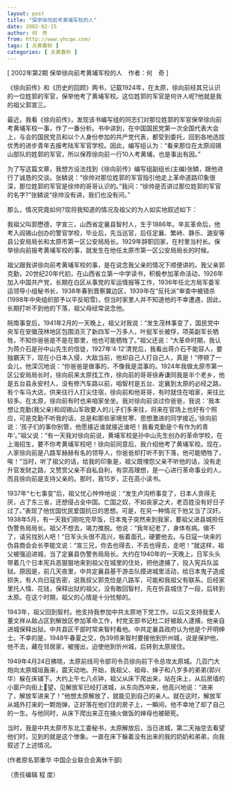```yaml
---
layout: post
title: "保举徐向前考黄埔军校的人"
date: 2002-02-15
author: 何　奇
from: http://www.yhcqw.com/
tags: [ 炎黄春秋 ]
categories: [ 炎黄春秋 ]
---
```



[ 2002年第2期 保举徐向前考黄埔军校的人　作者：何　奇 ]

《徐向前传》和《历史的回顾》两书，记载1924年，在太原，徐向前经其兄认识的一位姓郭的军官，保举他考了黄埔军校。这位姓郭的军官是何许人呢?他就是我的祖父郭宣三。


最近，我看《徐向前传》，发现该书编写组的同志们对那位姓郭的军官保举徐向前考黄埔军校一事，作了一番分析。书中讲到，在中国国民党第一次全国代表大会上，与会的国民党员和以个人身份参加的共产党代表，都受到委托，回到各地选拔优秀的进步青年去报考陆军军官学校。因此，编写组认为：“看来那位在太原阎锡山部队的姓郭的军官，所以保荐徐向前一行10人考黄埔，也是事出有因。”


为了写这篇文章，我想方设法找到《徐向前传》编写组副组长(主编)张鳞，跟他进行了诚恳的交谈。张鳞说：“徐帅对那位姓郭的军官指引他走上革命道路印象很深，那位姓郭的军官是徐帅的哥哥认识的。”我问：“徐帅是否讲过那位姓郭的军官的名字?”张鳞说“徐帅没有讲，我们也没有问。”

那么，情况究竟如何?现将我知道的情况及祖父的为人如实地叙述如下：


我祖父叫郭懋德，字宣三，山西省定襄县智村人，生于1886年。辛亥革命后，他考入阎锡山创办的警官学校，毕业后，先当巡官，后任定襄、繁峙、静乐、潞安等县公安局局长和太原市第一区公安局局长。1929年辞职回家，在村里当村长。保举徐向前报考黄埔军校的事，就发生在他任太原市第一区公安局局长的时候。


祖父跟我讲徐向前考黄埔军校的事，是在说念我父亲的情况下顺便讲的。我父亲郭克勤，20世纪20年代初，在山西省立第一中学读书，积极参加革命活动，1926年加入中国共产党，长期在白区从事党的军运情报等工作，1936年任北方局军委军运领导小组秘书长，1938年春到晋察冀边区，1939年在“反托派”审查中被错杀(1998年中央组织部予以平反昭雪)，但当时家里人并不知道他的不幸遭遇，因此，长期打听不到他的下落，祖父母经常说念他。


皖南事变后，1941年2月的一天晚上，祖父对我说：“发生茂林事变了，国民党中央军在安徽茂林地区包围消灭了新四军一万多人，叶挺军长被俘，项英副军长牺牲，不知你爸爸是不是在那里，他也可能牺牲了。”祖父还说：“大革命时期，我认为蒋介石是孙中山先生的信徒，1927年‘4·12’清党后，我看出蒋介石不能容人，要独霸天下，现在小日本入侵，大敌当前，他却自己人打自己人，真是！”停顿了一会儿，他深沉地说：“你爸爸是做事的，不像我是混事的。1924年我做太原市第一区公安局局长时，徐向前来太原找工作，徐向前的哥哥徐寿谦同我是半个老乡，他是五台县永安村人，没有修汽车路以前，咱智村是五台、定襄到太原的必经之路，有个车马大店，供来往行人打尖住宿，徐向前和他哥哥，有时就住在咱家，来往比较多。在太原，徐向前有时也来咱家坐坐。我对徐向前谈过你爸爸，我说：‘我本想让克勤(我父亲)和阎锡山军政要人的儿子们多来往，将来在官场上也好有个照应，可是克勤不听我的话，总是和那些家境贫寒、思想激进的同学接近。’徐向前说：‘孩子们的事你别管，他愿接近谁就接近谁吧！我看克勤是个有作为的青年’。”祖父说：“有一天我对徐向前说，黄埔军校是孙中山先生创办的革命学校，在上海招生，要不你考黄埔军校吧！徐向前同意后，我介绍他考了黄埔军校。现在，人家徐向前是八路军赫赫有名的领导人，你爸爸却打听不到下落，他可能牺牲了，唉！”当时，听了祖父的话，给我的印象是，祖父既埋怨父亲不听他的话，没有走升官发财之路，又赞赏父亲不自私自利，有崇高理想，是一心进行革命事业的人，而且徐向前是支持父亲的。那时，我15岁，正在高小读书。


1937年“七七事变”后，祖父忧心忡忡地说：“发生卢沟桥事变了，日本人贪得无厌，占了东三省，还想侵占全中国。亡国之奴，不如丧家之犬，老百姓没有好日子过了。”表现了他忧国忧民爱国抗日的思想。可是，在另一种情况下他又当了汉奸。1938年5月，有一天我们刚吃完早饭，日本鬼子突然来到我家，要祖父进县城担任伪警务局局长。祖父不想去，竭力推脱。他说：“我年纪老了，身体有病。做不了，请另找别人吧！”日军头头很不高兴，板着面孔，硬要他去。与日寇一块来的伪县商会会长李能文说：“宣三兄，你去也得去，不去也得去，走吧！”就这样，祖父被强迫进城，当了定襄县伪警务局局长。大约在1940年的一天晚上，日军头头带着几个日本宪兵恶狠狠地来到祖父在城里的住处，把他逮捕了，投入宪兵队监狱。原因是，前几天夜里，中共定襄县基干游击队摸进城里活动，给日本鬼子造成损失，有人向日寇告密，说我叔父郭克俭是八路军，可能和我祖父有联系。后经家里托人情、花钱，保释出狱的祖父，没有敢回智村，先在忻县城住了一段，后转到太原。在这个时期，祖父的心情是十分忧郁的。


1943年，祖父回到智村。他支持我参加中共太原地下党工作。以后又支持我爱人董文祥从敌占区到解放区参加革命工作，村党支部书记杜二好被敌人逮捕，他亲自进城保释出狱。中共县区干部时常来智村看他。中共定襄县政府认为他是个开明绅士。不幸的是，1948午春夏之交，伪39师来智村要接他到忻州城，说是保护他，他不去，藏在邻居家，被搜出，迫使他到忻州城，后转到太原居住。


1949年4月24日拂晓，太原前线司令部司令员徐向前下令总攻太原城。几百门大炮向太原城垣轰来，震天动地。开始，我祖父、祖母、婶子和八岁多的弟弟(郭兴华）躲在床铺下。大约上午七八点钟，祖父从床下爬出来，站在床上，从后房墙的小窗户向街上望，见解放军已经打进城，从东向西冲来，他高兴地说：“进来了，解放军进来了！”他想太原解放了，就能见到自己的亲人。就在这时，解放军从城外打来的一颗炮弹，正好落在他们住的房子上，一瞬间，他不幸地了却了自己的一生。与他同时，从床下爬出来正在捅火做饭的婶母也被砸死。


当时，我是中共太原市东北工委秘书，太原解放后，当日进城，第二天抽空去看望他们时，见到的就是这个惨象。一直在床下躲着没有出来的我的奶奶和弟弟，向我叙述了上述情况。

(作者原名郭重华 中国企业联合会离休干部)

（责任编辑 程 度）


